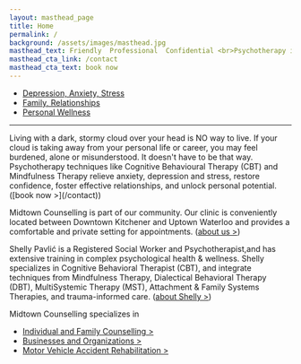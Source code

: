```yaml
---
layout: masthead_page
title: Home
permalink: /
background: /assets/images/masthead.jpg
masthead_text: Friendly  Professional  Confidential <br>Psychotherapy in the Heart of Kitchener-Waterloo
masthead_cta_link: /contact
masthead_cta_text: book now
---
```


<ul class="feature-circles">
    <li><a href="/services/individuals/#stress">Depression, Anxiety, Stress</a></li>
    <li><a href="/services/individuals/#relationships">Family, Relationships</a></li>
    <li><a href="/services/individuals/#wellness">Personal Wellness</a></li>
</ul>

<hr class="content-divider">

<div class="blurb" markdown="1">
Living with a dark, stormy cloud over your head is NO way to live. If your cloud is taking away from your personal life or career, you may feel burdened, alone or misunderstood. It doesn't have to be that way. Psychotherapy techniques like Cognitive Behavioural Therapy (CBT) and Mindfulness Therapy relieve anxiety, depression and stress, restore confidence, foster effective relationships, and unlock personal potential.
([book now >](/contact))

Midtown Counselling is part of our community. Our clinic is conveniently located between Downtown Kitchener and Uptown Waterloo and provides a comfortable and private setting for appointments. ([about us >](/about))

Shelly Pavlić is a Registered Social Worker and Psychotherapist,and has extensive training in complex psychological health & wellness. Shelly specializes in Cognitive Behavioral Therapist (CBT), and integrate techniques from Mindfulness Therapy, Dialectical Behavioral Therapy (DBT), MultiSystemic Therapy (MST), Attachment & Family Systems Therapies, and trauma-informed care.  ([about Shelly >](/about))

Midtown Counselling specializes in 
- [Individual and Family Counselling >](/services/individuals) 
- [Businesses and Organizations >](/services/businesses)
- [Motor Vehicle Accident Rehabilitation >](/services/mva)
</div>

